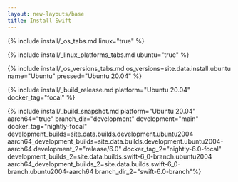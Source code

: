 ```yaml
---
layout: new-layouts/base
title: Install Swift
---
```


{% include install/_os_tabs.md linux="true" %}

{% include install/_linux_platforms_tabs.md ubuntu="true" %}

{% include install/_os_versions_tabs.md os_versions=site.data.install.ubuntu  name="Ubuntu" pressed="Ubuntu 20.04" %}

{% include install/_build_release.md platform="Ubuntu 20.04" docker_tag="focal" %}

{% include install/_build_snapshot.md platform="Ubuntu 20.04"
aarch64="true"
branch_dir="development"
development="main"
docker_tag="nightly-focal"
development_builds=site.data.builds.development.ubuntu2004
aarch64_development_builds=site.data.builds.development.ubuntu2004-aarch64
development_2="release/6.0"
docker_tag_2="nightly-6.0-focal"
development_builds_2=site.data.builds.swift-6_0-branch.ubuntu2004 aarch64_development_builds_2=site.data.builds.swift-6_0-branch.ubuntu2004-aarch64
branch_dir_2="swift-6.0-branch"%}
